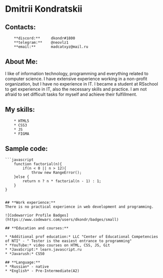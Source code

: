 #  Dmitrii Kondratskii

## **Contacts:** 
        **discord:**     dkondr#1800
        **telegram:**    @neovlz1 
        **email:**       madcatxyz@mail.ru

## **About Me:**
I like of information technology, programming and everything related to computer science. I have extensive experience working in a non-profit organization, but I have no experience in IT. I became a student at RSschool to get experience in IT, also the necessary skills and practice. I am not afraid to set difficult tasks for myself and achieve their fulfillment.

## **My skills:** 
        * HTML5
        * CSS3  
	    * JS
	    * FIGMA 

## **Sample code:**

    ```javascript
        function factorial(n){
            if(n < 0 || n > 12){
                throw new RangeError();
        }else {
            return n ? n * factorial(n - 1) : 1;
        }
    }   
```

## **Work experience:**
There is no practical experience in web development and programming.

![Codewarrior Profile Badges](https://www.codewars.com/users/dkondr/badges/small)

## **Education and courses:**

* *Additional prof education:* LLC "Center of Educational Competencies of NTI" - " Tester is the easiest entrance to programming"
* *YouTube:* video courses on HTML, CSS, JS, Git
* *JavaScript:* learn.javascript.ru
* *Javarush:* CS50

## **Language:**
* *Russian* - native 
* *English* - Pre-Intermediate(A2)